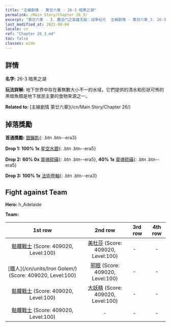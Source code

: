 ```yaml
---
title: "主線劇情 - 第廿六章 - 26-3 暗黑之湖"
permalink: /Main Story/Chapter 26_3/
excerpt: "第廿六章 - 3. 魔法门之英雄无敌：战争纪元  主線劇情 - 第廿六章_3. 26-3 暗黑之湖"
last_modified_at: 2021-08-04
locale: cn
ref: "Chapter 26_3.md"
toc: false
classes: wide
---
```


## 詳情

 **名字:** 26-3 暗黑之湖

 **玩法詳解:** 地下世界中存在著無數大小不一的水域，它們提供的清水和形狀可怖的黑暗魚類是地下居民主要的食物來源之一。

 **Related to:** [主線劇情 第廿六章](/cn/Main Story/Chapter 26/)

## 掉落獎勵

 **首通獎勵:** [銀鑰匙](/cn/Items/con_693/){: .btn .btn--era3}

 **Drop 1:** **100% 1x** [星空水銀](/cn/Items/mat_91/){: .btn .btn--era5}

 **Drop 2:** **60% 0x** [靈魂硫磺](/cn/Items/mat_85/){: .btn .btn--era5}, **40% 1x** [靈魂硫磺](/cn/Items/mat_85/){: .btn .btn--era5}

 **Drop 3:** **100% 1x** [法術卷軸](/cn/Items/con_694/){: .btn .btn--era3}


## Fight against Team
 **Hero:** h_Adelaide

 **Team:**


  | 1st row | 2nd row | 3rd row | 4th row |
  |:----:|:----:|:----|:----:|
  | [骷髏戰士](/cn/units/Skeleton/) (Score: 409020, Level:100)  | [美杜莎](/cn/units/Medusa/) (Score: 409020, Level:100)  | - | - |
  | [鐵人](/cn/units/Iron Golem/) (Score: 409020, Level:100)  | [邪眼](/cn/units/Beholder/) (Score: 409020, Level:100)  | - | - |
  | [骷髏戰士](/cn/units/Skeleton/) (Score: 409020, Level:100)  | [大妖精](/cn/units/Gremlin/) (Score: 409020, Level:100)  | - | - |
  | [骷髏戰士](/cn/units/Skeleton/) (Score: 409020, Level:100)  | - | - | - |


